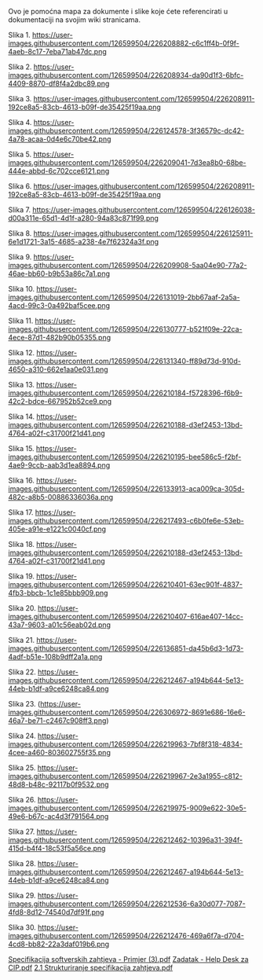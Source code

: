 Ovo je pomoćna mapa za dokumente i slike koje ćete referencirati u dokumentaciji na svojim wiki stranicama. 

Slika 1. https://user-images.githubusercontent.com/126599504/226208882-c6c1ff4b-0f9f-4aeb-8c17-7eba71ab47dc.png

Slika 2. https://user-images.githubusercontent.com/126599504/226208934-da90d1f3-6bfc-4409-8870-df8f4a2dbc89.png

Slika 3. https://user-images.githubusercontent.com/126599504/226208911-192ce8a5-83cb-4613-b09f-de35425f19aa.png

Slika 4. https://user-images.githubusercontent.com/126599504/226124578-3f36579c-dc42-4a78-acaa-0d4e6c70be42.png

Slika 5. https://user-images.githubusercontent.com/126599504/226209041-7d3ea8b0-68be-444e-abbd-6c702cce6121.png

Slika 6. https://user-images.githubusercontent.com/126599504/226208911-192ce8a5-83cb-4613-b09f-de35425f19aa.png

Slika 7. https://user-images.githubusercontent.com/126599504/226126038-d00a311e-65d1-4d1f-a280-94a83c871f99.png

Slika 8. https://user-images.githubusercontent.com/126599504/226125911-6e1d1721-3a15-4685-a238-4e7f62324a3f.png




Slika 9. https://user-images.githubusercontent.com/126599504/226209908-5aa04e90-77a2-46ae-bb60-b9b53a86c7a1.png

Slika 10. https://user-images.githubusercontent.com/126599504/226131019-2bb67aaf-2a5a-4acd-99c3-0a492baf5cee.png

Slika 11. https://user-images.githubusercontent.com/126599504/226130777-b521f09e-22ca-4ece-87d1-482b90b05355.png

Slika 12. https://user-images.githubusercontent.com/126599504/226131340-ff89d73d-910d-4650-a310-662e1aa0e031.png

Slika 13. https://user-images.githubusercontent.com/126599504/226210184-f5728396-f6b9-42c2-bdce-667952b52ce9.png

Slika 14. https://user-images.githubusercontent.com/126599504/226210188-d3ef2453-13bd-4764-a02f-c31700f21d41.png

Slika 15. https://user-images.githubusercontent.com/126599504/226210195-bee586c5-f2bf-4ae9-9ccb-aab3d1ea8894.png

Slika 16. https://user-images.githubusercontent.com/126599504/226133913-aca009ca-305d-482c-a8b5-00886336036a.png



Slika 17. https://user-images.githubusercontent.com/126599504/226217493-c6b0fe6e-53eb-405e-a91e-e1221c0040cf.png



Slika 18. https://user-images.githubusercontent.com/126599504/226210188-d3ef2453-13bd-4764-a02f-c31700f21d41.png

Slika 19. https://user-images.githubusercontent.com/126599504/226210401-63ec901f-4837-4fb3-bbcb-1c1e85bbb909.png

Slika 20. https://user-images.githubusercontent.com/126599504/226210407-616ae407-14cc-43a7-9603-a01c56eab02d.png

Slika 21. https://user-images.githubusercontent.com/126599504/226136851-da45b6d3-1d73-4adf-b51e-108b9dff2a1a.png



Slika 22. https://user-images.githubusercontent.com/126599504/226212467-a194b644-5e13-44eb-b1df-a9ce6248ca84.png



Slika 23. (https://user-images.githubusercontent.com/126599504/226306972-8691e686-16e6-46a7-be71-c2467c908ff3.png)


Slika 24. https://user-images.githubusercontent.com/126599504/226219963-7bf8f318-4834-4cee-a460-803602755f35.png

Slika 25. https://user-images.githubusercontent.com/126599504/226219967-2e3a1955-c812-48d8-b48c-92117b0f9532.png

Slika 26. https://user-images.githubusercontent.com/126599504/226219975-9009e622-30e5-49e6-b67c-ac4d3f791564.png




Slika 27. https://user-images.githubusercontent.com/126599504/226212462-10396a31-394f-415d-b4f4-18c53f5a56ce.png

Slika 28. https://user-images.githubusercontent.com/126599504/226212467-a194b644-5e13-44eb-b1df-a9ce6248ca84.png

Slika 29. https://user-images.githubusercontent.com/126599504/226212536-6a30d077-7087-4fd8-8d12-74540d7df91f.png

Slika 30. https://user-images.githubusercontent.com/126599504/226212476-469a6f7a-d704-4cd8-bb82-22a3daf019b6.png


[Specifikacija softverskih zahtjeva - Primjer (3).pdf](https://github.com/foivz/pi2023-zadace-mklement21/files/11016565/Specifikacija.softverskih.zahtjeva.-.Primjer.3.pdf)
[Zadatak - Help Desk za CIP.pdf](https://github.com/foivz/pi2023-zadace-mklement21/files/11016566/Zadatak.-.Help.Desk.za.CIP.pdf)
[2.1 Strukturiranje specifikacija zahtjeva.pdf](https://github.com/foivz/pi2023-zadace-mklement21/files/11016569/2.1.Strukturiranje.specifikacija.zahtjeva.pdf)

